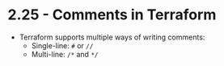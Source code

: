 # 2.25 - Comments in Terraform

- Terraform supports multiple ways of writing comments:
  - Single-line: `#` or `//`
  - Multi-line: `/*` and `*/`
